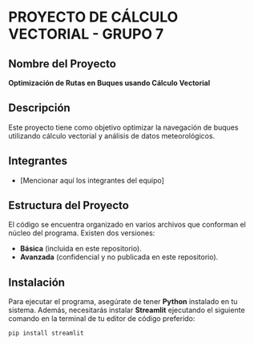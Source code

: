 # PROYECTO DE CÁLCULO VECTORIAL - GRUPO 7  

## Nombre del Proyecto  
**Optimización de Rutas en Buques usando Cálculo Vectorial**  

## Descripción  
Este proyecto tiene como objetivo optimizar la navegación de buques utilizando cálculo vectorial y análisis de datos meteorológicos.  

## Integrantes  
- [Mencionar aquí los integrantes del equipo]  

## Estructura del Proyecto  
El código se encuentra organizado en varios archivos que conforman el núcleo del programa. Existen dos versiones:  
- **Básica** (incluida en este repositorio).  
- **Avanzada** (confidencial y no publicada en este repositorio).  

## Instalación  
Para ejecutar el programa, asegúrate de tener **Python** instalado en tu sistema. Además, necesitarás instalar **Streamlit** ejecutando el siguiente comando en la terminal de tu editor de código preferido:  

```sh
pip install streamlit
